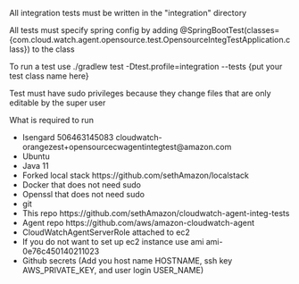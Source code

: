 All integration tests must be written in the "integration" directory

All tests must specify spring config by adding @SpringBootTest(classes={com.cloud.watch.agent.opensource.test.OpensourceIntegTestApplication.class}) to the class

To run a test use ./gradlew test -Dtest.profile=integration --tests {put your test class name here}

Test must have sudo privileges because they change files that are only editable by the super user

What is required to run

<ul>
    <li>
        Isengard 506463145083 cloudwatch-orangezest+opensourcecwagentintegtest@amazon.com
    </li>
    <li>
        Ubuntu
    </li>
    <li>
        Java 11
    </li>
    <li>
        Forked local stack https://github.com/sethAmazon/localstack
    </li>
    <li>
        Docker that does not need sudo
    </li>
    <li>
        Openssl that does not need sudo
    </li>
    <li>
        git
    </li>
    <li>
        This repo https://github.com/sethAmazon/cloudwatch-agent-integ-tests
    </li>
    <li>
        Agent repo https://github.com/aws/amazon-cloudwatch-agent
    </li>
    <li>
        CloudWatchAgentServerRole attached to ec2
    </li>
    <li>
        If you do not want to set up ec2 instance use ami ami-0e76c450140211023
    </li>
    <li>
        Github secrets (Add you host name HOSTNAME, ssh key AWS_PRIVATE_KEY, and user login USER_NAME)
    </li>
</ul>